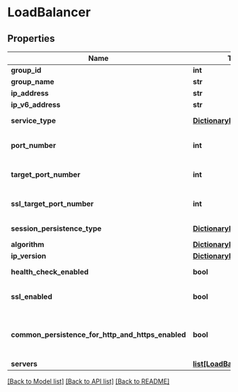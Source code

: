 # LoadBalancer

## Properties
Name | Type | Description | Notes
------------ | ------------- | ------------- | -------------
**group_id** | **int** | Group id | [optional] 
**group_name** | **str** | Group name | [optional] 
**ip_address** | **str** | IPv4 address | [optional] 
**ip_v6_address** | **str** | IPv6 address | [optional] 
**service_type** | [**DictionaryItem**](DictionaryItem.md) | Service type (HTTP, SMTP, Port...) | [optional] 
**port_number** | **int** | Port number for \&quot;Port\&quot; service type | [optional] 
**target_port_number** | **int** | Port number for \&quot;TargetPort\&quot; service type | [optional] 
**ssl_target_port_number** | **int** | Ssl port number for \&quot;TargetPort\&quot; service type | [optional] 
**session_persistence_type** | [**DictionaryItem**](DictionaryItem.md) | Session persistence type | [optional] 
**algorithm** | [**DictionaryItem**](DictionaryItem.md) | Algorithm | [optional] 
**ip_version** | [**DictionaryItem**](DictionaryItem.md) | IP version | [optional] 
**health_check_enabled** | **bool** | Is health check enabled | [optional] 
**ssl_enabled** | **bool** | Is ssl enabled (only for \&quot;HTTP\&quot; service type) | [optional] 
**common_persistence_for_http_and_https_enabled** | **bool** | Is common persistence for HTTP and HTTPS enabled (only for \&quot;HTTP\&quot; service type) | [optional] 
**servers** | [**list[LoadBalancerServer]**](LoadBalancerServer.md) | Services | [optional] 

[[Back to Model list]](../README.md#documentation-for-models) [[Back to API list]](../README.md#documentation-for-api-endpoints) [[Back to README]](../README.md)


